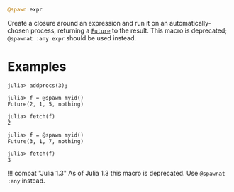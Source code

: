 ```julia
@spawn expr
```

Create a closure around an expression and run it on an automatically-chosen process, returning a [`Future`](@ref) to the result. This macro is deprecated; `@spawnat :any expr` should be used instead.

# Examples

```julia-repl
julia> addprocs(3);

julia> f = @spawn myid()
Future(2, 1, 5, nothing)

julia> fetch(f)
2

julia> f = @spawn myid()
Future(3, 1, 7, nothing)

julia> fetch(f)
3
```

!!! compat "Julia 1.3"
    As of Julia 1.3 this macro is deprecated. Use `@spawnat :any` instead.

